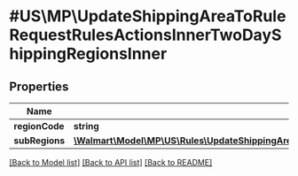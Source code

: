 # #US\MP\UpdateShippingAreaToRuleRequestRulesActionsInnerTwoDayShippingRegionsInner

## Properties

Name | Type | Description | Notes
------------ | ------------- | ------------- | -------------
**regionCode** | **string** | regionCode | [optional]
**subRegions** | [**\Walmart\Model\MP\US\Rules\UpdateShippingAreaToRuleRequestRulesActionsInnerTwoDayShippingRegionsInnerSubRegionsInner[]**](UpdateShippingAreaToRuleRequestRulesActionsInnerTwoDayShippingRegionsInnerSubRegionsInner.md) |  | [optional]


[[Back to Model list]](../) [[Back to API list]](../../Api/US/MP) [[Back to README]](../../README.md)
